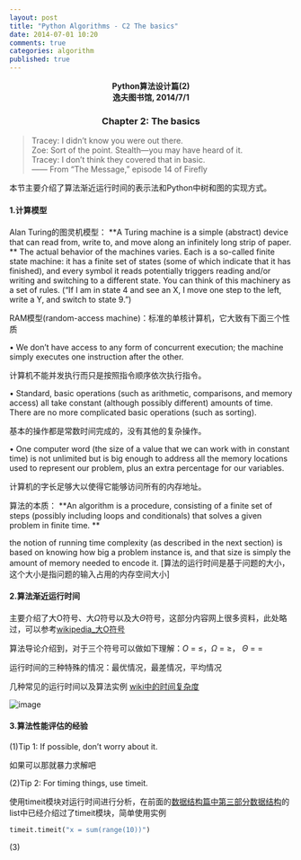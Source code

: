 ```yaml
---
layout: post
title: "Python Algorithms - C2 The basics"
date: 2014-07-01 10:20
comments: true
categories: algorithm
published: true
---
```


**<center>Python算法设计篇(2)</center>**
**<center>逸夫图书馆, 2014/7/1</center>**

### <center>Chapter 2: The basics</center>

> Tracey: I didn’t know you were out there.    
Zoe: Sort of the point. Stealth—you may have heard of it.      
Tracey: I don’t think they covered that in basic.      
  —— From “The Message,” episode 14 of Firefly

本节主要介绍了算法渐近运行时间的表示法和Python中树和图的实现方式。

#### 1.计算模型

Alan Turing的图灵机模型： **A Turing machine is a simple (abstract) device that can read from, write to, and move along an infinitely long strip of paper. ** The actual behavior of the machines varies. Each is a so-called finite state machine: it has a finite set of states (some of which indicate that it has finished), and every symbol it reads potentially triggers reading and/or writing and switching to a different state. You can think of this machinery as a set of rules. (“If I am in state 4 and see an X, I move one step to the left, write a Y, and switch to state 9.”) 

RAM模型(random-access machine)：标准的单核计算机，它大致有下面三个性质

• We don’t have access to any form of concurrent execution; the machine simply executes one instruction after the other.

计算机不能并发执行而只是按照指令顺序依次执行指令。

• Standard, basic operations (such as arithmetic, comparisons, and memory access) all take constant (although possibly different) amounts of time. There are no more complicated basic operations (such as sorting).

基本的操作都是常数时间完成的，没有其他的复杂操作。

• One computer word (the size of a value that we can work with in constant time) is not unlimited but is big enough to address all the memory locations used to represent our problem, plus an extra percentage for our variables.

计算机的字长足够大以使得它能够访问所有的内存地址。

算法的本质： **An algorithm is a procedure, consisting of a finite set of steps (possibly including loops and conditionals) that solves a given problem in finite time. **

the notion of running time complexity (as described in the next section) is based on knowing how big a problem instance is, and that size is simply the amount of memory needed to encode it.   [算法的运行时间是基于问题的大小，这个大小是指问题的输入占用的内存空间大小]

#### 2.算法渐近运行时间

主要介绍了大O符号、大$\Omega$符号以及大$\Theta$符号，这部分内容网上很多资料，此处略过，可以参考[wikipedia_大O符号](http://en.wikipedia.org/wiki/Big_O_notation)

算法导论介绍到，对于三个符号可以做如下理解：$O$ = $\le$，$\Omega$ = $\ge$， $\Theta$ = $=$

运行时间的三种特殊的情况：最优情况，最差情况，平均情况

几种常见的运行时间以及算法实例 [wiki中的时间复杂度](http://zh.wikipedia.org/zh-cn/时间复杂度)

![image](http://hujiaweibujidao.github.io/images/algos/complexity.png)

#### 3.算法性能评估的经验

(1)Tip 1: If possible, don’t worry about it.

如果可以那就暴力求解吧

(2)Tip 2: For timing things, use timeit.

使用timeit模块对运行时间进行分析，在前面的[数据结构篇中第三部分数据结构](http://hujiaweibujidao.github.io/blog/2014/05/08/python-algorithms-datastructures/)的list中已经介绍过了timeit模块，简单使用实例

```python
timeit.timeit("x = sum(range(10))")
```

(3)
